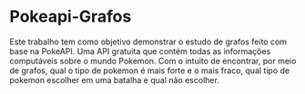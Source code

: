 # Pokeapi-Grafos

Este trabalho tem como objetivo demonstrar o estudo de grafos feito com base na PokeAPI. Uma API gratuita que contém todas as
informações computáveis sobre o mundo Pokemon. Com o intuito de encontrar, por meio de grafos, qual o tipo de pokemon é mais forte e o
mais fraco, qual tipo de pokemon escolher em uma batalha e qual não escolher.
